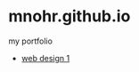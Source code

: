 # mnohr.github.io
 my portfolio

 * <a href="https://mnohr.github.io/web1/" target="_blank">web design 1</a>
